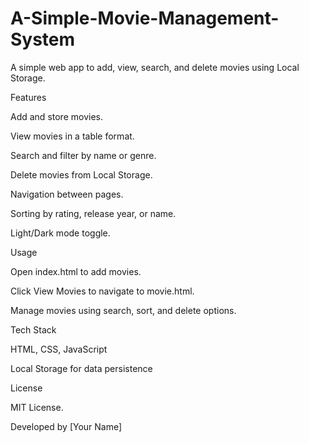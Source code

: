 # A-Simple-Movie-Management-System

A simple web app to add, view, search, and delete movies using Local Storage.

Features

Add and store movies.

View movies in a table format.

Search and filter by name or genre.

Delete movies from Local Storage.

Navigation between pages.

Sorting by rating, release year, or name.

Light/Dark mode toggle.

Usage

Open index.html to add movies.

Click View Movies to navigate to movie.html.

Manage movies using search, sort, and delete options.

Tech Stack

HTML, CSS, JavaScript

Local Storage for data persistence

License

MIT License.

Developed by [Your Name]

